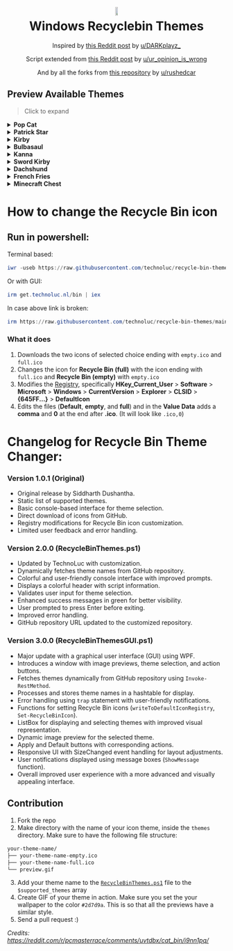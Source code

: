 <h1 align="center">
<img src="assets/default-bin-icon.png" width="10%" height="10%"><br>
  Windows Recyclebin Themes 
</h1>
<p align="center">
<span>Inspired by <a href="https://reddit.com/r/pcmasterrace/comments/uvtdbx/cat_bin/">this Reddit post</a> by <a href="https://reddit.com/user/DARKplayz_">u/DARKplayz_</a></span>
</p>
<p align="center">
<span>Script extended from <a href="https://www.reddit.com/r/pcmasterrace/comments/uw2se4/comment/i9qby36/?utm_source=share&utm_medium=web2x&context=3/">this Reddit post</a> by <a href="https://reddit.com/user/ur_opinion_is_wrong">u/ur_opinion_is_wrong</a></span>
</p>
<p align="center">
<span>And by all the forks from <a href="https://github.com/sdushantha/recycle-bin-themes">this repository</a> by <a href="https://reddit.com/user/rushedcar">u/rushedcar</a></span>
</p>


## Preview Available Themes

> Click to expand

<details>
<summary><b>Pop Cat</b></summary>
<img src="themes/pop-cat/preview.gif">
<br>
<b><a href="https://github.com/technoluc/recycle-bin-themes/tree/main/themes/pop-cat">[View Icons]</a></b>
</details>

<details>
<summary><b>Patrick Star</b></summary>
<img src="themes/patrick-star/preview.gif">
<br>
<b><a href="https://github.com/technoluc/recycle-bin-themes/tree/main/themes/patrick-star">[View Icons]</a></b>
</details>

<details>
<summary><b>Kirby</b></summary>
<img src="themes/kirby/preview.gif">
<br>
<b><a href="https://github.com/technoluc/recycle-bin-themes/tree/main/themes/kirby">[View Icons]</a></b>
</details>

<details>
<summary><b>Bulbasaul</b></summary>
<img src="themes/bulbasaul/preview.gif">
<br>
<b><a href="https://github.com/technoluc/recycle-bin-themes/tree/main/themes/bulbasaul">[View Icons]</a></b>
</details>

<details>
<summary><b>Kanna</b></summary>
<img src="themes/kanna/preview.gif">
<br>
<b><a href="https://github.com/technoluc/recycle-bin-themes/tree/main/themes/kanna">[View Icons]</a></b>
</details>

<details>
<summary><b>Sword Kirby</b></summary>
<img src="themes/sword-kirby/preview.gif">
<br>
<b><a href="https://github.com/technoluc/recycle-bin-themes/tree/main/themes/sword-kirby">[View Icons]</a></b>
</details>

<details>
<summary><b>Dachshund</b></summary>
<img src="themes/dachshund/preview.gif">
<br>
<b><a href="https://github.com/sdushantha/recycle-bin-themes/tree/main/themes/dachshund">[View Icons]</a></b>
</details>

<details>
<summary><b>French Fries</b></summary>
<img src="themes/french-fries/french-fries.gif">
<br>
<b><a href="https://github.com/sdushantha/recycle-bin-themes/tree/main/themes/french-fries">[View Icons]</a></b>
</details>

<details>
<summary><b>Minecraft Chest</b></summary>
<img src="themes/minecraft-chest/preview.gif">
<br>
<b><a href="https://github.com/sdushantha/recycle-bin-themes/tree/main/themes/minecraft-chest">[View Icons]</a></b>
</details>

# How to change the Recycle Bin icon

## Run in powershell:

Terminal based:

```powershell
iwr -useb https://raw.githubusercontent.com/technoluc/recycle-bin-themes/main/RecycleBinThemes.ps1 | iex
```

Or with GUI:

```powershell
irm get.technoluc.nl/bin | iex
```

In case above link is broken:
```powershell
irm https://raw.githubusercontent.com/technoluc/recycle-bin-themes/main/RecycleBinThemesGUI.ps1 | iex
```

### What it does
1. Downloads the two icons of selected choice ending with `empty.ico` and `full.ico`
2. Changes the icon for **Recycle Bin (full)** with the icon ending with `full.ico` and **Recycle Bin (empty)** with `empty.ico`
3. Modifies the [Registry](https://support.microsoft.com/en-us/windows/how-to-open-registry-editor-in-windows-10-deab38e6-91d6-e0aa-4b7c-8878d9e07b11), specifically **HKey_Current_User** > **Software** > **Microsoft** > **Windows** > **CurrentVersion** > **Explorer** > **CLSID** > **{645FF...}** > **DefaultIcon**
4. Edits the files (**Default**, **empty**, and **full**) and in the **Value Data** adds a **comma** and **0** at the end after **.ico**. (It will look like `.ico,0`)


# Changelog for Recycle Bin Theme Changer:

### Version 1.0.1 (Original)
- Original release by Siddharth Dushantha.
- Static list of supported themes.
- Basic console-based interface for theme selection.
- Direct download of icons from GitHub.
- Registry modifications for Recycle Bin icon customization.
- Limited user feedback and error handling.

### Version 2.0.0 (RecycleBinThemes.ps1)
- Updated by TechnoLuc with customization.
- Dynamically fetches theme names from GitHub repository.
- Colorful and user-friendly console interface with improved prompts.
- Displays a colorful header with script information.
- Validates user input for theme selection.
- Enhanced success messages in green for better visibility.
- User prompted to press Enter before exiting.
- Improved error handling.
- GitHub repository URL updated to the customized repository.

### Version 3.0.0 (RecycleBinThemesGUI.ps1)
- Major update with a graphical user interface (GUI) using WPF.
- Introduces a window with image previews, theme selection, and action buttons.
- Fetches themes dynamically from GitHub repository using `Invoke-RestMethod`.
- Processes and stores theme names in a hashtable for display.
- Error handling using `trap` statement with user-friendly notifications.
- Functions for setting Recycle Bin icons (`writeToDefaultIconRegistry`, `Set-RecycleBinIcon`).
- ListBox for displaying and selecting themes with improved visual representation.
- Dynamic image preview for the selected theme.
- Apply and Default buttons with corresponding actions.
- Responsive UI with SizeChanged event handling for layout adjustments.
- User notifications displayed using message boxes (`ShowMessage` function).
- Overall improved user experience with a more advanced and visually appealing interface.


## Contribution
1. Fork the repo
2. Make directory with the name of your icon theme, inside the `themes` directory. Make sure to have the following file structure:
```
your-theme-name/
├── your-theme-name-empty.ico
├── your-theme-name-full.ico
└── preview.gif  
```
3. Add your theme name to the [`RecycleBinThemes.ps1`](./RecycleBinThemes.ps1) file to the `$supported_themes` array
4. Create GIF of your theme in action. Make sure you set the your wallpaper to the color `#2d7d9a`. This is so that all the previews have a similar style.
5. Send a pull request :)

*Credits: https://reddit.com/r/pcmasterrace/comments/uvtdbx/cat_bin/i9nn1pq/*